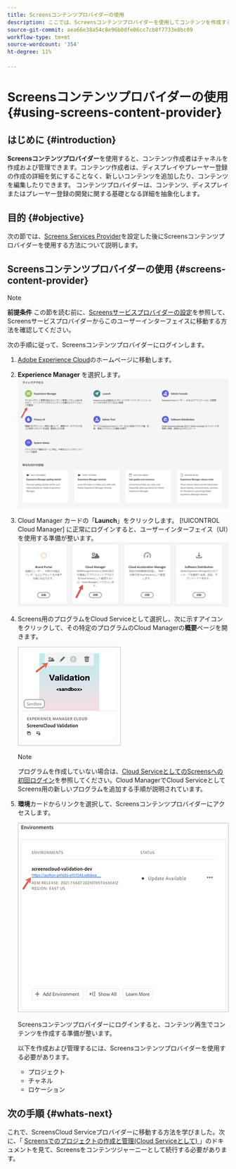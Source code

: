 ```yaml
---
title: Screensコンテンツプロバイダーの使用
description: ここでは、Screensコンテンツプロバイダーを使用してコンテンツを作成する方法について説明します。
source-git-commit: aea66e38a54c8e96b0dfe06cc7cb8f7733e8bc09
workflow-type: tm+mt
source-wordcount: '354'
ht-degree: 11%

---
```



# Screensコンテンツプロバイダーの使用 {#using-screens-content-provider}

## はじめに {#introduction}

**Screensコンテンツプロバイダー**&#x200B;を使用すると、コンテンツ作成者はチャネルを作成および管理できます。コンテンツ作成者は、ディスプレイやプレーヤー登録の作成の詳細を気にすることなく、新しいコンテンツを追加したり、コンテンツを編集したりできます。 コンテンツプロバイダーは、コンテンツ、ディスプレイまたはプレーヤー登録の開発に関する基礎となる詳細を抽象化します。

## 目的 {#objective}

次の節では、[Screens Services Provider](https://experienceleague.adobe.com/docs/experience-manager-cloud-service/screens-as-cloud-service/configure-screens-cloud/navigating-to-screens-services-provider.html?lang=en)を設定した後にScreensコンテンツプロバイダーを使用する方法について説明します。

## Screensコンテンツプロバイダーの使用 {#screens-content-provider}

>[!NOTE]
>**前提条件**
>この節を読む前に、[Screensサービスプロバイダーの設定](https://experienceleague.adobe.com/docs/experience-manager-cloud-service/screens-as-cloud-service/configure-screens-cloud/navigating-to-screens-services-provider.html?lang=en)を参照して、Screensサービスプロバイダーからこのユーザーインターフェイスに移動する方法を確認してください。

次の手順に従って、Screensコンテンツプロバイダーにログインします。

1. [Adobe Experience Cloud](https://experience.adobe.com)のホームページに移動します。

1. **Experience Manager** を選択します。
   ![](/help/onboarding/getting-access-to-aem-in-cloud/assets/landing-page1.png)

1. Cloud Manager カードの「**Launch**」をクリックします。
[!UICONTROL Cloud Manager] に正常にログインすると、ユーザーインターフェイス（UI）を使用する準備が整います。
   ![](/help/onboarding/getting-access-to-aem-in-cloud/assets/landing-page2.png)

1. Screens用のプログラムをCloud Serviceとして選択し、次に示すアイコンをクリックして、その特定のプログラムのCloud Managerの&#x200B;**概要**&#x200B;ページを開きます。

   ![](/help/screens-cloud/assets/configure/screens-cp-1.png)

   >[!NOTE]
   >プログラムを作成していない場合は、[Cloud ServiceとしてのScreensへの初回ログイン](https://experienceleague.adobe.com/docs/experience-manager-cloud-service/screens-as-cloud-service/onboarding-screens-cloud/first-time-login-screens-cloud.html?lang=en)を参照してください。Cloud ManagerでCloud ServiceとしてScreens用の新しいプログラムを追加する手順が説明されています。


1. **環境**&#x200B;カードからリンクを選択して、Screensコンテンツプロバイダーにアクセスします。

   ![](/help/screens-cloud/assets/configure/screens-cp-2.png)

   Screensコンテンツプロバイダーにログインすると、コンテンツ再生でコンテンツを作成する準備が整います。

   以下を作成および管理するには、Screensコンテンツプロバイダーを使用する必要があります。

   * プロジェクト
   * チャネル
   * ロケーション

## 次の手順 {#whats-next}

これで、ScreensCloud Serviceプロバイダーに移動する方法を学びました。次に、「 [Screensでのプロジェクトの作成と管理(Cloud Serviceとして) ](https://experienceleague.adobe.com/docs/experience-manager-cloud-service/screens-as-cloud-service/create-content/creating-projects-screens-cloud.html?lang=en) 」のドキュメントを見て、Screensをコンテンツジャーニーとして続行する必要があります。


